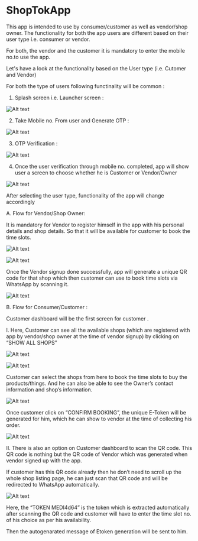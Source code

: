 # ShopTokApp

This app is intended to use by consumer/customer as well as vendor/shop owner. The functionality for both the app users are different based on their user type i.e. consumer or vendor. 

For both, the vendor and the customer it is mandatory to enter the mobile no.to use the app.

Let's have a look at the functionality based on the User type (i.e. Cutomer and Vendor)

For both the type of users following functinality will be common :

1. Splash screen i.e. Launcher screen :

![Alt text](https://github.com/joshsoftware/Hackathons/blob/master/covithon/Tech-Warriors/android-app/app-screenshots/Splash_screen_1.jpg "Splash Screen")

2. Take Mobile no. From user and Generate OTP : 

![Alt text](https://github.com/joshsoftware/Hackathons/blob/master/covithon/Tech-Warriors/android-app/app-screenshots/Soft_login_2.jpg "Soft Login Screen")

3. OTP Verification : 

![Alt text](https://github.com/joshsoftware/Hackathons/blob/master/covithon/Tech-Warriors/android-app/app-screenshots/Mobile_verification_screen_4.jpg "OTP Verification Screen")

4. Once the user verification through mobile no. completed, app will show user a screen to choose whether he is Customer or Vendor/Owner

![Alt text](https://github.com/joshsoftware/Hackathons/blob/master/covithon/Tech-Warriors/android-app/app-screenshots/Profile_chooser_5.jpg "Profile Chooser Screen")

After selecting the user type, functionality of the app will change accordingly

A. Flow for Vendor/Shop Owner: 

It is mandatory for Vendor to register himself in the app with his personal details and shop details. So that it will be available for customer to book the time slots.

![Alt text](https://github.com/joshsoftware/Hackathons/blob/master/covithon/Tech-Warriors/android-app/app-screenshots/Owner_signup_1.jpg "Shop Owner Signup Screen")

![Alt text](https://github.com/joshsoftware/Hackathons/blob/master/covithon/Tech-Warriors/android-app/app-screenshots/Owner_signup_2.jpg "Shop Owner Signup Screen")

Once the Vendor signup done successfully, app will generate a unique QR code for that shop which then customer can use to book time slots via WhatsApp by scanning it.

![Alt text](https://github.com/joshsoftware/Hackathons/blob/master/covithon/Tech-Warriors/android-app/app-screenshots/Owner_QR_code_generation_3.jpg "QR Code Generation Screen")

B. Flow for Consumer/Customer :

Customer dashboard will be the first screen for customer .

I. Here, Customer can see all the available shops (which are registered with app by vendor/shop owner at the time of vendor signup) by clicking on “SHOW ALL SHOPS”

![Alt text](https://github.com/joshsoftware/Hackathons/blob/master/covithon/Tech-Warriors/android-app/app-screenshots/Customer_dashboard.jpg "Customer Dashboard Screen")

![Alt text](https://github.com/joshsoftware/Hackathons/blob/master/covithon/Tech-Warriors/android-app/app-screenshots/Shop_listing_for_customer_1.jpg "Shop Listing Screen")

Customer can select the shops from here to book the time slots to buy the products/things. And he can also be able to see the Owner’s contact information and shop’s information.

![Alt text](https://github.com/joshsoftware/Hackathons/blob/master/covithon/Tech-Warriors/android-app/app-screenshots/Book%20time%20slots.jpg "Time Slot Booking Screen")

Once customer click on “CONFIRM BOOKING”, the unique E-Token will be generated for him, which he can show to vendor at the time of collecting his order.

![Alt text](https://github.com/joshsoftware/Hackathons/blob/master/covithon/Tech-Warriors/android-app/app-screenshots/E-Token_generated_for_customer_1.jpg "E-Token Generation Screen")

II. There is also an option on Customer dashboard to scan the QR code. This QR code is nothing but the QR code of Vendor which was generated when vendor signed up with the app.

If customer has this QR code already then he don’t need to scroll up the whole shop listing page, he can just scan that QR code and will be redirected to WhatsApp automatically.

![Alt text](https://github.com/joshsoftware/Hackathons/blob/master/covithon/Tech-Warriors/android-app/app-screenshots/Time_slot_booking_via_WhatsApp.jpg "Time Slot Booking Via WhatsApp Screen")

Here, the “TOKEN MEDI4d64” is the token which is extracted automatically after scanning the QR code and customer will have to enter the time slot no. of his choice as per his availability.

Then the autogenarated message of Etoken generation will be sent to him.
